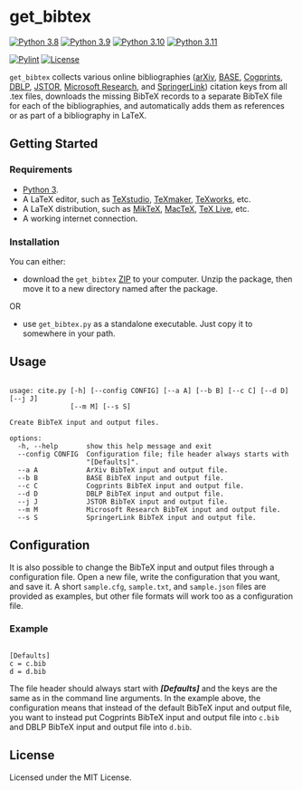# get_bibtex

[![Python 3.8](https://img.shields.io/badge/Python-3.8-blue?&logo=Python&logoColor=white)](https://www.python.org/)
[![Python 3.9](https://img.shields.io/badge/Python-3.9-blue?&logo=Python&logoColor=white)](https://www.python.org/)
[![Python 3.10](https://img.shields.io/badge/Python-3.10-blue?&logo=Python&logoColor=white)](https://www.python.org/)
[![Python 3.11](https://img.shields.io/badge/Python-3.11-blue?&logo=Python&logoColor=white)](https://www.python.org/)

[![Pylint](https://img.shields.io/github/actions/workflow/status/gretaisafantasy/get_bibtex/pylint.yml?branch=main)](https://github.com/gretaisafantasy/get_bibtex/actions/workflows/pylint.yml)
[![License](https://img.shields.io/badge/license-MIT-_red.svg)](https://opensource.org/licenses/MIT)

`get_bibtex` collects various online bibliographies ([arXiv](https://arxiv.org/), [BASE](https://www.base-search.net/), [Cogprints](https://web-archive.southampton.ac.uk/cogprints.org/), [DBLP](https://dblp.org/), [JSTOR](https://www.jstor.org/), [Microsoft Research](https://www.microsoft.com/en-us/research/), and [SpringerLink](https://link.springer.com/)) citation keys from all .tex files, downloads the missing BibTeX records to a separate BibTeX file for each of the bibliographies, and automatically adds them as references or as part of a bibliography in LaTeX.

## Getting Started

### Requirements
- [Python 3](https://www.python.org/downloads/).
- A LaTeX editor, such as [TeXstudio](https://www.texstudio.org/), [TeXmaker](https://www.xm1math.net/texmaker/), [TeXworks](https://www.tug.org/texworks/), etc.
- A LaTeX distribution, such as [MikTeX](https://miktex.org/), [MacTeX](https://www.tug.org/mactex/), [TeX Live](https://www.tug.org/texlive/), etc.
- A working internet connection.

### Installation

You can either: 
- download the `get_bibtex` [ZIP](https://github.com/gretaisafantasy/get_bibtex/archive/refs/heads/main.zip) to your computer. Unzip the package, then move it to a new directory named after the package.

OR

- use `get_bibtex.py` as a standalone executable. Just copy it to somewhere in your path.

## Usage


```

usage: cite.py [-h] [--config CONFIG] [--a A] [--b B] [--c C] [--d D] [--j J]
               [--m M] [--s S]

Create BibTeX input and output files.

options:
  -h, --help       show this help message and exit
  --config CONFIG  Configuration file; file header always starts with
                   "[Defaults]".
  --a A            ArXiv BibTeX input and output file.
  --b B            BASE BibTeX input and output file.
  --c C            Cogprints BibTeX input and output file.
  --d D            DBLP BibTeX input and output file.
  --j J            JSTOR BibTeX input and output file.
  --m M            Microsoft Research BibTeX input and output file.
  --s S            SpringerLink BibTeX input and output file.

```

## Configuration
It is also possible to change the BibTeX input and output files through a configuration file. Open a new file, write the configuration that you want, and save it. A short `sample.cfg`, `sample.txt`, and `sample.json` files are provided as examples, but other file formats will work too as a configuration file.

### Example

```

[Defaults]
c = c.bib
d = d.bib

```

The file header should always start with **_[Defaults]_** and the keys are the same as in the command line arguments. In the example above, the configuration means that instead of the default BibTeX input and output file, you want to instead put Cogprints BibTeX input and output file into `c.bib` and DBLP BibTeX input and output file into `d.bib`.



## License

Licensed under the MIT License.
